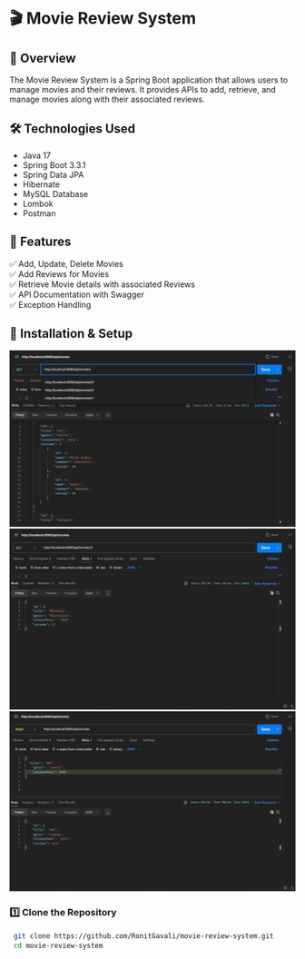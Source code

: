 # 🎬 Movie Review System

## 📌 Overview
The Movie Review System is a Spring Boot application that allows users to manage movies and their reviews. It provides APIs to add, retrieve, and manage movies along with their associated reviews.

## 🛠️ Technologies Used
- Java 17
- Spring Boot 3.3.1
- Spring Data JPA
- Hibernate
- MySQL Database
- Lombok
- Postman



## 🚀 Features
✅ Add, Update, Delete Movies  
✅ Add Reviews for Movies  
✅ Retrieve Movie details with associated Reviews  
✅ API Documentation with Swagger  
✅ Exception Handling  

## 📌 Installation & Setup
<img src="https://github.com/RonitGavali/movie-review-system/blob/main/1.png" alt="Description" width="800">
<img src="https://github.com/RonitGavali/movie-review-system/blob/main/2.png" alt="Description" width="800">
<img src="https://github.com/RonitGavali/movie-review-system/blob/main/3.png" alt="Description" width="800">

### 1️⃣ Clone the Repository

```sh
 git clone https://github.com/RonitGavali/movie-review-system.git
 cd movie-review-system


